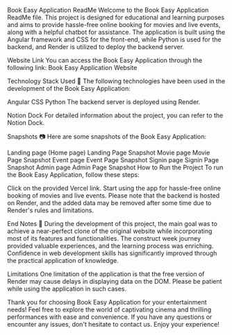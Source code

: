 Book Easy Application ReadMe
Welcome to the Book Easy Application ReadMe file. This project is designed for educational and learning purposes and aims to provide hassle-free online booking for movies and live events, along with a helpful chatbot for assistance. The application is built using the Angular framework and CSS for the front-end, while Python is used for the backend, and Render is utilized to deploy the backend server.

Website Link
You can access the Book Easy Application through the following link: Book Easy Application Website

Technology Stack Used 🌟
The following technologies have been used in the development of the Book Easy Application:

Angular
CSS
Python
The backend server is deployed using Render.

Notion Dock
For detailed information about the project, you can refer to the Notion Dock.

Snapshots 📷
Here are some snapshots of the Book Easy Application:

Landing page (Home page) Landing Page Snapshot
Movie page Movie Page Snapshot
Event page Event Page Snapshot
Signin page Signin Page Snapshot
Admin page Admin Page Snapshot
How to Run the Project
To run the Book Easy Application, follow these steps:

Click on the provided Vercel link.
Start using the app for hassle-free online booking of movies and live events.
Please note that the backend is hosted on Render, and the added data may be removed after some time due to Render's rules and limitations.

End Notes 📑
During the development of this project, the main goal was to achieve a near-perfect clone of the original website while incorporating most of its features and functionalities. The construct week journey provided valuable experiences, and the learning process was enriching. Confidence in web development skills has significantly improved through the practical application of knowledge.

Limitations
One limitation of the application is that the free version of Render may cause delays in displaying data on the DOM. Please be patient while using the application in such cases.

Thank you for choosing Book Easy Application for your entertainment needs! Feel free to explore the world of captivating cinema and thrilling performances with ease and convenience. If you have any questions or encounter any issues, don't hesitate to contact us. Enjoy your experience!